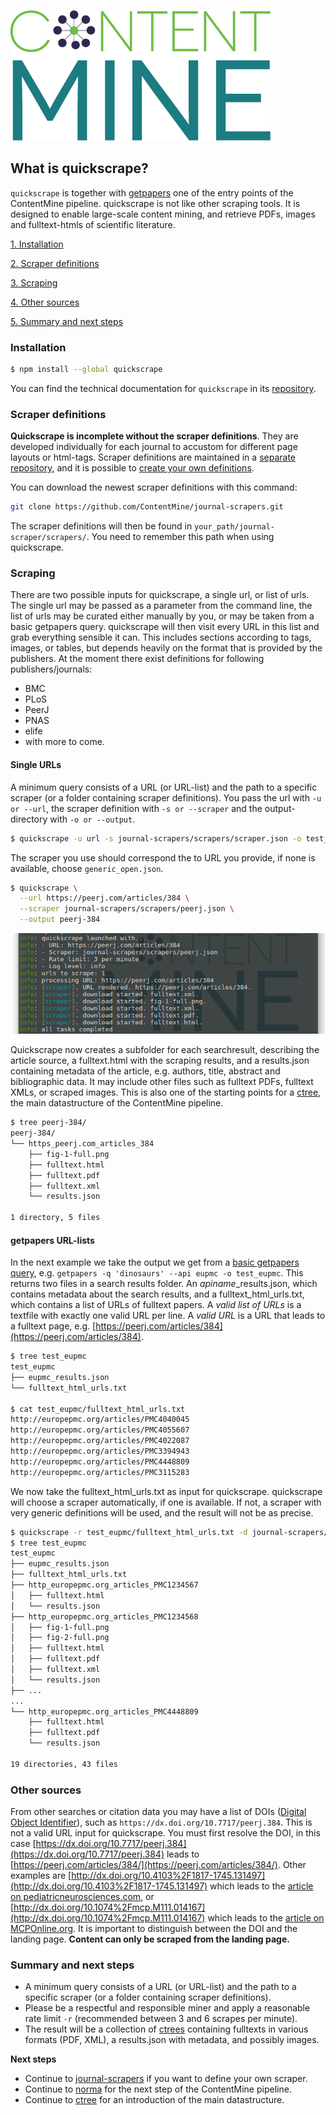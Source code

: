 ![ContentMine logo](https://github.com/ContentMine/assets/blob/master/png/Content_mine(small).png)

## What is quickscrape?

`quickscrape` is together with [getpapers](../getpapers/getpapers-tutorial.md) one of the entry points of the ContentMine pipeline. quickscrape is not like other scraping tools. It is designed to enable large-scale content mining, and retrieve PDFs, images and fulltext-htmls of scientific literature.

[1. Installation](#installation)

[2. Scraper definitions](#scraper-definitions)

[3. Scraping](#scraping)

[4. Other sources](#other-sources)

[5. Summary and next steps](#summary-and-next-steps)


### Installation

```bash
$ npm install --global quickscrape
```

You can find the technical documentation for `quickscrape` in its [repository](https://github.com/ContentMine/quickscrape).

### Scraper definitions

**Quickscrape is incomplete without the scraper definitions**. They are developed individually for each journal to accustom for different page layouts or html-tags. Scraper definitions are maintained in a [separate repository](https://github.com/ContentMine/journal-scrapers.git), and it is possible to [create your own definitions](../journal-scrapers/journal-scrapers-tutorial.md).

You can download the newest scraper definitions with this command:
```bash
git clone https://github.com/ContentMine/journal-scrapers.git
```
The scraper definitions will then be found in `your_path/journal-scraper/scrapers/`. You need to remember this path when using quickscrape. 

### Scraping

There are two possible inputs for quickscrape, a single url, or list of urls. The single url may be passed as a parameter from the command line, the list of urls may be curated either manually by you, or may be taken from a basic getpapers query. quickscrape will then visit every URL in this list and grab everything sensible it can. This includes sections according to tags, images, or tables, but depends heavily on the format that is provided by the publishers. At the moment there exist definitions for following publishers/journals:

* BMC
* PLoS
* PeerJ
* PNAS
* elife
* with more to come.

#### Single URLs

A minimum query consists of a URL (or URL-list) and the path to a specific scraper (or a folder containing scraper definitions). You pass the url with `-u or --url`, the scraper definition with `-s or --scraper` and the output-directory with `-o or --output`.

```bash
$ quickscrape -u url -s journal-scrapers/scrapers/scraper.json -o test_folder
```

The scraper you use should correspond the to URL you provide, if none is available, choose `generic_open.json`.

```bash
$ quickscrape \
  --url https://peerj.com/articles/384 \
  --scraper journal-scrapers/scrapers/peerj.json \
  --output peerj-384
```

![quickscrape-url](../../resources/images/software/quickscrape/quickscrape-url.png)

Quickscrape now creates a subfolder for each searchresult, describing the article source, a fulltext.html with the scraping results, and a results.json containing metadata of the article, e.g. authors, title, abstract and bibliographic data. It may include other files such as fulltext PDFs, fulltext XMLs, or scraped images.  This is also one of the starting points for a [ctree](../ctree-introduction.md), the main datastructure of the ContentMine pipeline.

```bash
$ tree peerj-384/
peerj-384/
└── https_peerj.com_articles_384
    ├── fig-1-full.png
    ├── fulltext.html
    ├── fulltext.pdf
    ├── fulltext.xml
    └── results.json

1 directory, 5 files
```

#### getpapers URL-lists

In the next example we take the output we get from a [basic getpapers query](../getpapers/getpapers-tutorial.md#construct-a-simple-query_and-compare-results), e.g. `getpapers -q 'dinosaurs' --api eupmc -o test_eupmc`. This returns two files in a search results folder. An *apiname*_results.json, which contains metadata about the search results, and a fulltext_html_urls.txt, which contains a list of URLs of fulltext papers. A *valid list of URLs* is a textfile with exactly one valid URL per line. A *valid URL* is a URL that leads to a fulltext page, e.g. [https://peerj.com/articles/384](https://peerj.com/articles/384). 

```bash
$ tree test_eupmc
test_eupmc
├── eupmc_results.json
└── fulltext_html_urls.txt

$ cat test_eupmc/fulltext_html_urls.txt 
http://europepmc.org/articles/PMC4040045
http://europepmc.org/articles/PMC4055607
http://europepmc.org/articles/PMC4022087
http://europepmc.org/articles/PMC3394943
http://europepmc.org/articles/PMC4448809
http://europepmc.org/articles/PMC3115283
```

We now take the fulltext_html_urls.txt as input for quickscrape. quickscrape will choose a scraper automatically, if one is available. If not, a scraper with very generic definitions will be used, and the result will not be as precise.

```bash
$ quickscrape -r test_eupmc/fulltext_html_urls.txt -d journal-scrapers/scrapers/ -o test_eupmc
$ tree test_eupmc
test_eupmc
├── eupmc_results.json
├── fulltext_html_urls.txt
├── http_europepmc.org_articles_PMC1234567
│   ├── fulltext.html
│   └── results.json
├── http_europepmc.org_articles_PMC1234568
│   ├── fig-1-full.png
│   ├── fig-2-full.png
│   ├── fulltext.html
│   ├── fulltext.pdf
│   ├── fulltext.xml
│   └── results.json
├── ...
...
└── http_europepmc.org_articles_PMC4448809
    ├── fulltext.html
    ├── fulltext.pdf
    └── results.json

19 directories, 43 files

```

### Other sources


From other searches or citation data you may have a list of DOIs ([Digital Object Identifier](https://en.wikipedia.org/wiki/Digital_object_identifier)), such as `https://dx.doi.org/10.7717/peerj.384`. This is not a valid URL input for quickscrape. You must first resolve the DOI, in this case [https://dx.doi.org/10.7717/peerj.384](https://dx.doi.org/10.7717/peerj.384) leads to [https://peerj.com/articles/384/](https://peerj.com/articles/384/). Other examples are [http://dx.doi.org/10.4103%2F1817-1745.131497](http://dx.doi.org/10.4103%2F1817-1745.131497) which leads to the [article on pediatricneurosciences.com](http://www.pediatricneurosciences.com/article.asp?issn=1817-1745;year=2014;volume=9;issue=1;spage=79;epage=81;aulast=Vitaliti), or [http://dx.doi.org/10.1074%2Fmcp.M111.014167](http://dx.doi.org/10.1074%2Fmcp.M111.014167) which leads to the [article on MCPOnline.org](http://www.mcponline.org/content/11/7/M111.014167). It is important to distinguish between the DOI and the landing page. **Content can only be scraped from the landing page.**


### Summary and next steps

* A minimum query consists of a URL (or URL-list) and the path to a specific scraper (or a folder containing scraper definitions).
* Please be a respectful and responsible miner and apply a reasonable rate limit `-r` (recommended between 3 and 6 scrapes per minute).
* The result will be a collection of [ctrees](../ctree/ctree-overview.md) containing fulltexts in various formats (PDF, XML), a results.json with metadata, and possibly images.

**Next steps**
* Continue to [journal-scrapers](../journal-scrapers/journal-scrapers-tutorial.md) if you want to define your own scraper.
* Continue to [norma](../norma/norma-tutorial.md) for the next step of the ContentMine pipeline.
* Continue to [ctree](../ctree/ctree-overview.md) for an introduction of the main datastructure.